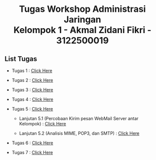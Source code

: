 <h1 style="text-align:center;">Tugas Workshop Administrasi Jaringan <br>Kelompok 1 - Akmal Zidani Fikri - 3122500019</h1>

## List Tugas

- Tugas 1 : [Click Here](https://github.com/akmalzidani/SysAdmin-3122500019/blob/main/Tugas1.md)
- Tugas 2 : [Click Here](https://github.com/akmalzidani/SysAdmin-3122500019/blob/main/Tugas2.md)
- Tugas 3 : [Click Here](https://github.com/akmalzidani/SysAdmin-3122500019/blob/main/Tugas3.md)
- Tugas 4 : [Click Here](https://github.com/akmalzidani/SysAdmin-3122500019/blob/main/Tugas4.md)
- Tugas 5 : [Click Here](https://github.com/akmalzidani/SysAdmin-3122500019/blob/main/Tugas5.md)

  - Lanjutan 5.1 (Percobaan Kirim pesan WebMail Server antar Kelompok) : [Click Here](https://github.com/akmalzidani/SysAdmin-3122500019/blob/main/Tugas5.1.md)

  - Lanjutan 5.2 (Analisis MIME, POP3, dan SMTP) : [Click Here](https://github.com/akmalzidani/SysAdmin-3122500019/blob/main/Tugas5.2.md)

- Tugas 6 : [Click Here](https://github.com/akmalzidani/SysAdmin-3122500019/blob/main/Tugas6.md)

- Tugas 7 : [Click Here](https://github.com/akmalzidani/SysAdmin-3122500019/blob/main/Tugas7.md)
